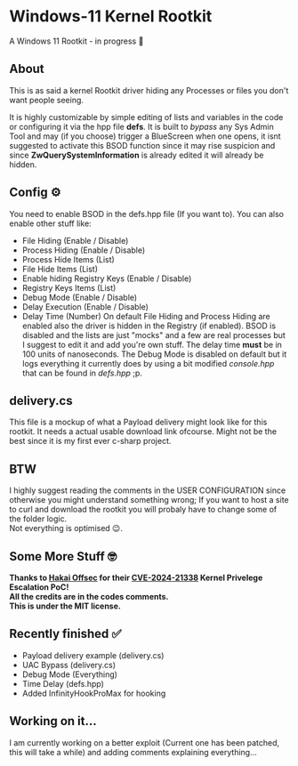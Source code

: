 # Windows-11 Kernel Rootkit
A Windows 11 Rootkit - in progress 🔧

## About
This is as said a kernel Rootkit driver hiding any Processes or files you don't want people seeing.

It is highly customizable by simple editing of lists and variables in the code or configuring it via the hpp file **defs**.
It is built to *bypass* any Sys Admin Tool and may (if you choose) trigger a BlueScreen when one opens, 
it isnt suggested to activate this BSOD function since it may rise suspicion and since **ZwQuerySystemInformation** is already edited it will already be hidden.

## Config ⚙️
You need to enable BSOD in the defs.hpp file (If you want to). You can also enable other stuff like:
- File Hiding (Enable / Disable)
- Process Hiding (Enable / Disable)
- Process Hide Items (List)
- File Hide Items (List)
- Enable hiding Registry Keys (Enable / Disable)
- Registry Keys Items (List)
- Debug Mode (Enable / Disable)
- Delay Execution (Enable / Disable)
- Delay Time (Number)
  On default File Hiding and Process Hiding are enabled also the driver is hidden in the Registry (if enabled). BSOD is disabled and the lists are just
  "mocks" and a few are real processes but I suggest to edit it and add you're own stuff.
  The delay time **must** be in 100 units of nanoseconds.
  The Debug Mode is disabled on default but it logs everything it currently does by using a bit modified *console.hpp* that can be found in *defs.hpp* ;p.

## delivery.cs
This file is a mockup of what a Payload delivery might look like for this rootkit. It needs a actual usable download link ofcourse.
Might not be the best since it is my first ever c-sharp project.

## BTW
I highly suggest reading the comments in the USER CONFIGURATION since otherwise you might understand something wrong;
If you want to host a site to curl and download the rootkit you will probaly have to change some of the folder logic.  
Not everything is optimised 😉.


## Some More Stuff 🤓
**Thanks to [Hakai Offsec](https://github.com/hakaioffsec) for their [CVE-2024-21338](https://github.com/hakaioffsec/CVE-2024-21338) Kernel Privelege Escalation PoC!**  
**All the credits are in the codes comments.**  
**This is under the MIT license.**

## Recently finished ✅
- Payload delivery example (delivery.cs)
- UAC Bypass (delivery.cs)
- Debug Mode (Everything)
- Time Delay (defs.hpp)
- Added InfinityHookProMax for hooking

## Working on it...
I am currently working on a better exploit (Current one has been patched, this will take a while) and adding comments explaining everything...
